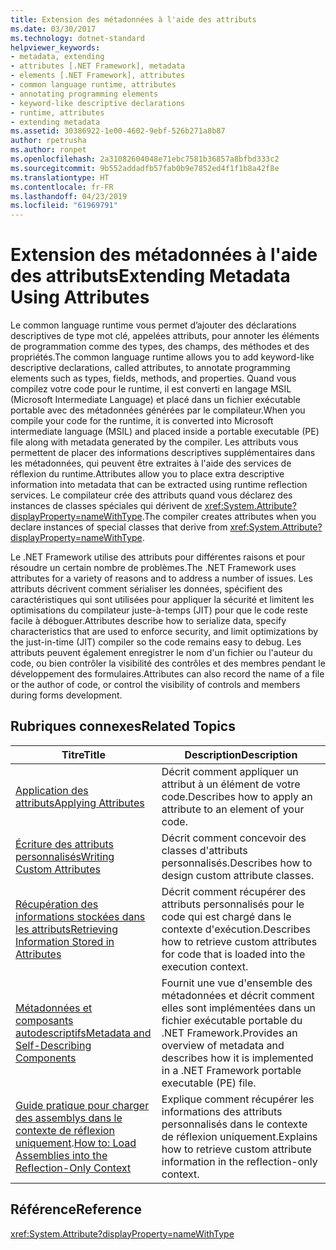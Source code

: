 ```yaml
---
title: Extension des métadonnées à l'aide des attributs
ms.date: 03/30/2017
ms.technology: dotnet-standard
helpviewer_keywords:
- metadata, extending
- attributes [.NET Framework], metadata
- elements [.NET Framework], attributes
- common language runtime, attributes
- annotating programming elements
- keyword-like descriptive declarations
- runtime, attributes
- extending metadata
ms.assetid: 30386922-1e00-4602-9ebf-526b271a8b87
author: rpetrusha
ms.author: ronpet
ms.openlocfilehash: 2a31082604048e71ebc7581b36857a8bfbd333c2
ms.sourcegitcommit: 9b552addadfb57fab0b9e7852ed4f1f1b8a42f8e
ms.translationtype: HT
ms.contentlocale: fr-FR
ms.lasthandoff: 04/23/2019
ms.locfileid: "61969791"
---
```

# <a name="extending-metadata-using-attributes"></a><span data-ttu-id="b6c11-102">Extension des métadonnées à l'aide des attributs</span><span class="sxs-lookup"><span data-stu-id="b6c11-102">Extending Metadata Using Attributes</span></span>
<span data-ttu-id="b6c11-103">Le common language runtime vous permet d’ajouter des déclarations descriptives de type mot clé, appelées attributs, pour annoter les éléments de programmation comme des types, des champs, des méthodes et des propriétés.</span><span class="sxs-lookup"><span data-stu-id="b6c11-103">The common language runtime allows you to add keyword-like descriptive declarations, called attributes, to annotate programming elements such as types, fields, methods, and properties.</span></span> <span data-ttu-id="b6c11-104">Quand vous compilez votre code pour le runtime, il est converti en langage MSIL (Microsoft Intermediate Language) et placé dans un fichier exécutable portable avec des métadonnées générées par le compilateur.</span><span class="sxs-lookup"><span data-stu-id="b6c11-104">When you compile your code for the runtime, it is converted into Microsoft intermediate language (MSIL) and placed inside a portable executable (PE) file along with metadata generated by the compiler.</span></span> <span data-ttu-id="b6c11-105">Les attributs vous permettent de placer des informations descriptives supplémentaires dans les métadonnées, qui peuvent être extraites à l'aide des services de réflexion du runtime.</span><span class="sxs-lookup"><span data-stu-id="b6c11-105">Attributes allow you to place extra descriptive information into metadata that can be extracted using runtime reflection services.</span></span> <span data-ttu-id="b6c11-106">Le compilateur crée des attributs quand vous déclarez des instances de classes spéciales qui dérivent de <xref:System.Attribute?displayProperty=nameWithType>.</span><span class="sxs-lookup"><span data-stu-id="b6c11-106">The compiler creates attributes when you declare instances of special classes that derive from <xref:System.Attribute?displayProperty=nameWithType>.</span></span>  
  
 <span data-ttu-id="b6c11-107">Le .NET Framework utilise des attributs pour différentes raisons et pour résoudre un certain nombre de problèmes.</span><span class="sxs-lookup"><span data-stu-id="b6c11-107">The .NET Framework uses attributes for a variety of reasons and to address a number of issues.</span></span> <span data-ttu-id="b6c11-108">Les attributs décrivent comment sérialiser les données, spécifient des caractéristiques qui sont utilisées pour appliquer la sécurité et limitent les optimisations du compilateur juste-à-temps (JIT) pour que le code reste facile à déboguer.</span><span class="sxs-lookup"><span data-stu-id="b6c11-108">Attributes describe how to serialize data, specify characteristics that are used to enforce security, and limit optimizations by the just-in-time (JIT) compiler so the code remains easy to debug.</span></span> <span data-ttu-id="b6c11-109">Les attributs peuvent également enregistrer le nom d'un fichier ou l'auteur du code, ou bien contrôler la visibilité des contrôles et des membres pendant le développement des formulaires.</span><span class="sxs-lookup"><span data-stu-id="b6c11-109">Attributes can also record the name of a file or the author of code, or control the visibility of controls and members during forms development.</span></span>  
  
## <a name="related-topics"></a><span data-ttu-id="b6c11-110">Rubriques connexes</span><span class="sxs-lookup"><span data-stu-id="b6c11-110">Related Topics</span></span>  
  
|<span data-ttu-id="b6c11-111">Titre</span><span class="sxs-lookup"><span data-stu-id="b6c11-111">Title</span></span>|<span data-ttu-id="b6c11-112">Description</span><span class="sxs-lookup"><span data-stu-id="b6c11-112">Description</span></span>|  
|-----------|-----------------|  
|[<span data-ttu-id="b6c11-113">Application des attributs</span><span class="sxs-lookup"><span data-stu-id="b6c11-113">Applying Attributes</span></span>](../../../docs/standard/attributes/applying-attributes.md)|<span data-ttu-id="b6c11-114">Décrit comment appliquer un attribut à un élément de votre code.</span><span class="sxs-lookup"><span data-stu-id="b6c11-114">Describes how to apply an attribute to an element of your code.</span></span>|  
|[<span data-ttu-id="b6c11-115">Écriture des attributs personnalisés</span><span class="sxs-lookup"><span data-stu-id="b6c11-115">Writing Custom Attributes</span></span>](../../../docs/standard/attributes/writing-custom-attributes.md)|<span data-ttu-id="b6c11-116">Décrit comment concevoir des classes d'attributs personnalisés.</span><span class="sxs-lookup"><span data-stu-id="b6c11-116">Describes how to design custom attribute classes.</span></span>|  
|[<span data-ttu-id="b6c11-117">Récupération des informations stockées dans les attributs</span><span class="sxs-lookup"><span data-stu-id="b6c11-117">Retrieving Information Stored in Attributes</span></span>](../../../docs/standard/attributes/retrieving-information-stored-in-attributes.md)|<span data-ttu-id="b6c11-118">Décrit comment récupérer des attributs personnalisés pour le code qui est chargé dans le contexte d'exécution.</span><span class="sxs-lookup"><span data-stu-id="b6c11-118">Describes how to retrieve custom attributes for code that is loaded into the execution context.</span></span>|  
|[<span data-ttu-id="b6c11-119">Métadonnées et composants autodescriptifs</span><span class="sxs-lookup"><span data-stu-id="b6c11-119">Metadata and Self-Describing Components</span></span>](../../../docs/standard/metadata-and-self-describing-components.md)|<span data-ttu-id="b6c11-120">Fournit une vue d'ensemble des métadonnées et décrit comment elles sont implémentées dans un fichier exécutable portable du .NET Framework.</span><span class="sxs-lookup"><span data-stu-id="b6c11-120">Provides an overview of metadata and describes how it is implemented in a .NET Framework portable executable (PE) file.</span></span>|  
|<span data-ttu-id="b6c11-121">[Guide pratique pour charger des assemblys dans le contexte de réflexion uniquement](../../../docs/framework/reflection-and-codedom/how-to-load-assemblies-into-the-reflection-only-context.md).</span><span class="sxs-lookup"><span data-stu-id="b6c11-121">[How to: Load Assemblies into the Reflection-Only Context](../../../docs/framework/reflection-and-codedom/how-to-load-assemblies-into-the-reflection-only-context.md)</span></span>|<span data-ttu-id="b6c11-122">Explique comment récupérer les informations des attributs personnalisés dans le contexte de réflexion uniquement.</span><span class="sxs-lookup"><span data-stu-id="b6c11-122">Explains how to retrieve custom attribute information in the reflection-only context.</span></span>|  
  
## <a name="reference"></a><span data-ttu-id="b6c11-123">Référence</span><span class="sxs-lookup"><span data-stu-id="b6c11-123">Reference</span></span>  
 <xref:System.Attribute?displayProperty=nameWithType>
